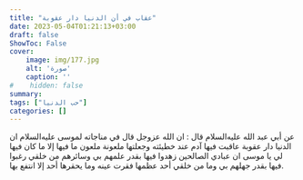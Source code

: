 ```yaml
---
title: "عقاب في أن الدنيا دار عقوبة"
date: 2023-05-04T01:21:13+03:00
draft: false
ShowToc: False
cover:
    image: img/177.jpg
    alt: 'صورة'
    caption: ''
#    hidden: false
summary: 
tags: ["حب الدنيا"]
categories: []
---
```

عن أبي عبد الله عليه‌السلام قال : ان الله عزوجل
قال في مناجاته لموسى عليه‌السلام ان الدنيا دار عقوبة عاقبت فيها آدم عند
خطيئته وجعلتها ملعونة ملعون ما فيها إلا ما كان فيها لي يا موسى ان عبادي
الصالحين زهدوا فيها بقدر علمهم بي وسائرهم من خلقي رغبوا فيها بقدر
جهلهم بي وما من خلقي أحد عظمها فقرت عينه وما يحقرها أحد إلا
انتفع بها.

